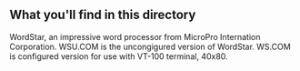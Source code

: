 ## What you'll find in this directory ##
WordStar, an impressive word processor from MicroPro Internation Corporation. WSU.COM is the uncongigured version of WordStar. WS.COM is configured version for use with VT-100 terminal, 40x80.